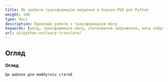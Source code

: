 ```yaml
---
title: Як зробити трансформацію зміщення в Aspose.PSD для Python
weight: 100
type: docs
description: Приклади роботи з трансформацією Warp
keywords: [warp, трансформація warp, спотворення зображення, warp зображення, psd, psd api, python, зразок коду]
url: uk/python-net/warp-transform/
---
```


## **Огляд**

**Огляд**
	
	Це шаблон для майбутніх статей
